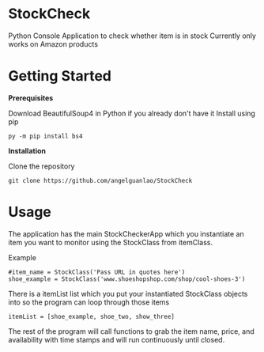 # StockCheck
Python Console Application to check whether item is in stock
Currently only works on Amazon products

# Getting Started
**Prerequisites**

Download BeautifulSoup4 in Python if you already don't have it
Install using pip
```
py -m pip install bs4
```

**Installation**

Clone the repository
```
git clone https://github.com/angelguanlao/StockCheck
```

# Usage

The application has the main StockCheckerApp which you instantiate an item you want to monitor using the StockClass from itemClass.

Example
```
#item_name = StockClass('Pass URL in quotes here')
shoe_example = StockClass('www.shoeshopshop.com/shop/cool-shoes-3')
```
There is a itemList list which you put your instantiated StockClass objects into so the program can loop through those items
```
itemList = [shoe_example, shoe_two, show_three]
```
The rest of the program will call functions to grab the item name, price, and availability with time stamps and will run continuously until closed.
